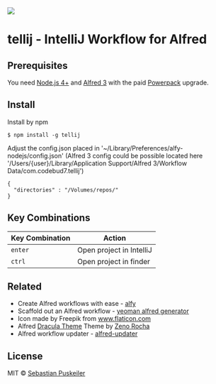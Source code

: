 <img src="https://github.com/codeBud7/tellij/blob/master/doc/screenshot.png">

tellij - IntelliJ Workflow for Alfred
==============================

Prerequisites
----------------
You need [Node.js 4+](https://nodejs.org) and [Alfred 3](https://www.alfredapp.com) with the paid [Powerpack](https://www.alfredapp.com/powerpack/) upgrade.

Install
----------------
Install by npm
```
$ npm install -g tellij
```
Adjust the config.json placed in '~/Library/Preferences/alfy-nodejs/config.json'
(Alfred 3 config could be possible located here '/Users/{user}/Library/Application Support/Alfred 3/Workflow Data/com.codebud7.tellij')
```
{
  "directories" : "/Volumes/repos/"
}
```

Key Combinations
----------------

Key Combination        | Action
---------------------- | ------
`enter`                | Open project in IntelliJ
`ctrl`                | Open project in finder

Related
----------------
- Create Alfred workflows with ease - [alfy](https://github.com/sindresorhus/alfy)
- Scaffold out an Alfred workflow - [yeoman alfred generator](https://github.com/SamVerschueren/generator-alfred)
- Icon made by Freepik from www.flaticon.com
- Alfred [Dracula Theme](https://draculatheme.com/alfred/) Theme by [Zeno Rocha](https://zenorocha.com/)
- Alfred workflow updater - [alfred-updater](https://github.com/SamVerschueren/alfred-updater)

License
----------------
MIT © [Sebastian Puskeiler](https://twitter.com/ebud7)
